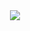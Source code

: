 <div align="center">
	<img src="https://github.com/Anish-Shobith/Anish-Shobith/raw/master/info.svg?sanitize=true">
</div>
